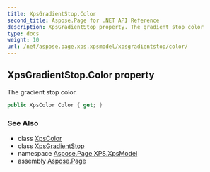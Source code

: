 ```yaml
---
title: XpsGradientStop.Color
second_title: Aspose.Page for .NET API Reference
description: XpsGradientStop property. The gradient stop color
type: docs
weight: 10
url: /net/aspose.page.xps.xpsmodel/xpsgradientstop/color/
---
```

## XpsGradientStop.Color property

The gradient stop color.

```csharp
public XpsColor Color { get; }
```

### See Also

* class [XpsColor](../../xpscolor/)
* class [XpsGradientStop](../)
* namespace [Aspose.Page.XPS.XpsModel](../../xpsgradientstop/)
* assembly [Aspose.Page](../../../)


